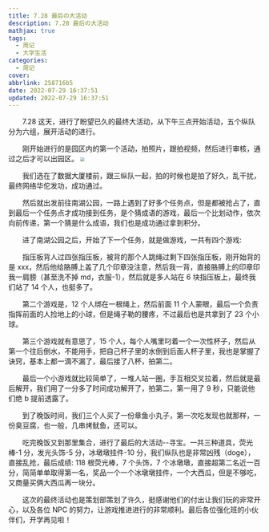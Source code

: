 ```yaml
---
title: 7.28 最后の大活动
description: 7.28 最后の大活动
mathjax: true
tags:
  - 周记
  - 大学生活
categories:
  - 周记
cover:
abbrlink: 258716b5
date: 2022-07-29 16:37:51
updated: 2022-07-29 16:37:51
---
```


&emsp;&emsp;7.28 这天，进行了盼望已久的最终大活动，从下午三点开始活动，五个纵队分为六组，展开活动的进行。

&emsp;&emsp;刚开始进行的是园区内的第一个活动，拍照片，跟拍视频，然后进行审核，通过之后才可以出园区。
<img src="https://cdn.jsdelivr.net/gh/1405720461/blog_img@main/weekly_report/14.webp" style="zoom:50%;" />

&emsp;&emsp;我们选在了数据大厦楼前，跟三纵队一起，拍的时候也是拍了好久，乱干扰，最终网络华佗发功，成功通过。

&emsp;&emsp;然后就出发前往南湖公园，一路上遇到了好多个任务点，但是都被抢占了，直到最后一个任务点才成功接到任务，是个猜成语的游戏，最后一个比划动作，依次向前传递，第一个猜是什么成语，我们也是成功通过拿到积分。

&emsp;&emsp;进了南湖公园之后，开始了下一个任务，就是做游戏，一共有四个游戏:

&emsp;&emsp;指压板背人过四张指压板，被背的那个人跳绳过剩下四张指压板，刚开始背的是 xxx，然后他给胳膊上盖了几个印章没注意，然后我一背，直接胳膊上的印章印我一肩膀（甚至洗不掉 md，衣服-1），然后就是多人站在 6 块指压板上，最终我们站了 14 个人，也挺多了。

&emsp;&emsp;第二个游戏是，12 个人绑在一根绳上，然后前面 11 个人蒙眼，最后一个负责指挥前面的人捡地上的小球，但是绳子勒的腰疼，不过最后也是共拿到了 23 个小球。

&emsp;&emsp;第三个游戏就有意思了，15 个人，每个人嘴里叼着一个一次性杯子，然后从第一个往后倒水，不能用手，把自己杯子里的水倒到后面人杯子里，我也是掌握了诀窍，基本上都一滴不漏了，最后接了八杯，拍第二。

&emsp;&emsp;最后一个小游戏就比较简单了，一堆人站一圈，手互相交叉拉着，然后就是最后解开，我们用了一分多了时间成功解开了，拍第二，第一用了 9 秒，只能说他们绝 b 提前透露了。

&emsp;&emsp;到了晚饭时间，我们三个人买了一份章鱼小丸子，第一次吃发现也就那样，一份臭豆腐，也一般，几串烤鱿鱼，还可以。

&emsp;&emsp;吃完晚饭又到那里集合，进行了最后的大活动--寻宝。一共三种道具，荧光棒-1 分，发光头饰-5 分，冰墩墩挂件-10 分，我们纵队也是非常凶残（doge），直接乱抢，最后成绩: 118 根荧光棒，7 个头饰，7 个冰墩墩，直接超第二名近一百分，简简单单取得第一名，奖品一个一个冰墩墩挂件，一个大西瓜，但是不够吃，又商量买俩大西瓜再一块分。

&emsp;&emsp;这次的最终活动也是策划部策划了许久，挺感谢他们的付出让我们玩的非常开心，以及各位 NPC 的努力，让游戏推进进行的非常顺利。最后各位强化班的小伙伴们，开学再见啦！
